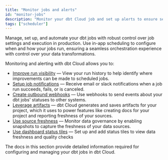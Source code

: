 ```yaml
---
title: "Monitor jobs and alerts"
id: "monitor-jobs"
description: "Monitor your dbt Cloud job and set up alerts to ensure seamless orchestration and optimize your data transformations"
tags: ["scheduler"]
---
```


Manage, set up, and automate your dbt jobs with robust control over job settings and execution in production. Use in-app scheduling to configure when and how your jobs run, ensuring a seamless orchestration experience with control over your data transformations. 

Monitoring and alerting with dbt Cloud allows you to:

- [Improve run visibility](/docs/deploy/run-visibility) &mdash; View your run history to help identify where improvements can be made to scheduled jobs.
- [Setup job notifications](/docs/deploy/job-notifications) &mdash; Receive email or slack notifications when a job run succeeds, fails, or is canceled.
- [Create outbound webhooks](/docs/deploy/webhooks) &mdash; Use webhooks to send events about your dbt jobs' statuses to other systems.
- [Leverage artifacts](/docs/deploy/artifacts) &mdash; dbt Cloud generates and saves artifacts for your project, which it uses to power features like creating docs for your project and reporting freshness of your sources.
- [Use source freshness](/docs/deploy/source-freshness) &mdash; Monitor data governance by enabling snapshots to capture the freshness of your data sources. 
- [Use dashboard status tiles](/docs/deploy/dashboard-status-tiles) &mdash; Set up and add status tiles to view data freshness and quality checks

The docs in this section provide detailed information required for configuring and managing your dbt jobs in dbt Cloud. 

<DocCarousel slidesPerView={1}>

<Lightbox src="/img/docs/dbt-cloud/deployment/deploy-scheduler.jpg" width="98%" title="An overview of a dbt Cloud job run which contains Run Summary, Job Trigger, Run Duration, and more."/>

<Lightbox src="/img/docs/dbt-cloud/deployment/run-history.jpg" width="95%" title="Run History dashboard allows you to monitor the health of your dbt project and displays jobs, job status, environment, timing, and more."/>


<Lightbox src="/img/docs/dbt-cloud/deployment/access-logs.gif" width="85%" title="Access logs for run steps" />

</DocCarousel>
